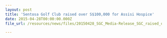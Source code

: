 ```yaml
---
layout: post
title: 'Sentosa Golf Club raised over S$100,000 for Assisi Hospice'
date: 2015-04-28T00:00:00.000Z
file_url: /resources/news/files/20150428_SGC_Media-Release_SGC_raised_over_100k_for_Assisi_Hospice.pdf

---
```


